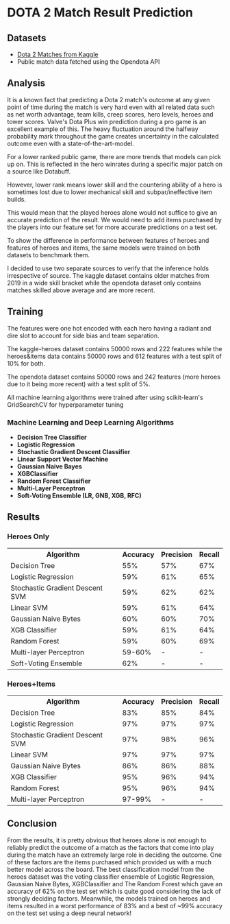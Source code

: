 # DOTA 2 Match Result Prediction

## Datasets 

<ul>
<li><a href="https://www.kaggle.com/devinanzelmo/dota-2-matches">Dota 2 Matches from Kaggle</a></li>
<li>Public match data fetched using the Opendota API</li>
</ul>

## Analysis

It is a known fact that predicting a Dota 2 match's outcome at any given point of time during the match is very hard even with all related data such as net worth advantage, team kills, creep scores, hero levels, heroes and tower scores. Valve's Dota Plus win prediction during a pro game is an excellent example of this. The heavy fluctuation around the halfway probability mark throughout the game creates uncertainty in the calculated outcome even with a state-of-the-art-model.

For a lower ranked public game, there are more trends that models can pick up on. This is reflected in the hero winrates during a specific major patch on a source like Dotabuff.

However, lower rank means lower skill and the countering ability of a hero is sometimes lost due to lower mechanical skill and subpar/ineffective item builds.

This would mean that the played heroes alone would not suffice to give an accurate prediction of the result. We would need to add items purchased by the players into our feature set for more accurate predictions on a test set.

To show the difference in performance between features of heroes and features of heroes and items, the same models were trained on both datasets to benchmark them.

I decided to use two separate sources to verify that the inference holds irrespective of source. The kaggle dataset contains older matches from 2019 in a wide skill bracket while the opendota dataset only contains matches skilled above average and are more recent.

## Training

The features were one hot encoded with each hero having a radiant and dire slot to account for side bias and team separation.

The kaggle-heroes dataset contains 50000 rows and 222 features while the heroes&items data contains 50000 rows and 612 features with a test split of 10% for both.

The opendota dataset contains 50000 rows and 242 features (more heroes due to it being more recent) with a test split of 5%.

All machine learning algorithms were trained after using scikit-learn's GridSearchCV for hyperparameter tuning

### Machine Learning and Deep Learning Algorithms


<ul>
<strong>
<li>Decision Tree Classifier</li>
<li>Logistic Regression</li>
<li>Stochastic Gradient Descent Classifier</li>
<li>Linear Support Vector Machine</li>
<li>Gaussian Naive Bayes</li>
<li>XGBClassifier</li>
<li>Random Forest Classifier</li>
<li>Multi-Layer Perceptron</li>
<li>Soft-Voting Ensemble (LR, GNB, XGB, RFC)</li>
</strong>
</ul>

## Results

### Heroes Only

<table>
<tr>
<th>Algorithm</th>
<th>Accuracy</th>
<th>Precision</th>
<th>Recall</th>
</tr>
<tr>
<td>Decision Tree</td>
<td>55%</td>
<td>57%</td>
<td>67%</td>
</tr>
<tr>
<td>Logistic Regression</td>
<td>59%</td>
<td>61%</td>
<td>65%</td>
</tr>
<tr>
<td>Stochastic Gradient Descent SVM</td>
<td>59%</td>
<td>62%</td>
<td>62%</td>
</tr>
<tr>
<td>Linear SVM</td>
<td>59%</td>
<td>61%</td>
<td>64%</td>
</tr>
<tr>
<td>Gaussian Naive Bytes</td>
<td>60%</td>
<td>60%</td>
<td>70%</td>
</tr>
<tr>
<td>XGB Classifier</td>
<td>59%</td>
<td>61%</td>
<td>64%</td>
</tr>
<tr>
<td>Random Forest</td>
<td>59%</td>
<td>60%</td>
<td>69%</td>
</tr>
<tr>
<td>Multi-layer Perceptron</td>
<td>59-60%</td>
<td> - </td>
<td> - </td>
</tr>
<tr>
<td>Soft-Voting Ensemble</td>
<td>62%</td>
<td> - </td>
<td> - </td>
</tr>

</table>

### Heroes+Items

<table>
<tr>
<th>Algorithm</th>
<th>Accuracy</th>
<th>Precision</th>
<th>Recall</th>
</tr>
<tr>
<td>Decision Tree</td>
<td>83%</td>
<td>85%</td>
<td>84%</td>
</tr>
<tr>
<td>Logistic Regression</td>
<td>97%</td>
<td>97%</td>
<td>97%</td>
</tr>
<tr>
<td>Stochastic Gradient Descent SVM</td>
<td>97%</td>
<td>98%</td>
<td>96%</td>
</tr>
<tr>
<td>Linear SVM</td>
<td>97%</td>
<td>97%</td>
<td>97%</td>
</tr>
<tr>
<td>Gaussian Naive Bytes</td>
<td>86%</td>
<td>86%</td>
<td>88%</td>
</tr>
<tr>
<td>XGB Classifier</td>
<td>95%</td>
<td>96%</td>
<td>94%</td>
</tr>
<tr>
<td>Random Forest</td>
<td>95%</td>
<td>96%</td>
<td>94%</td>
</tr>
<tr>
<td>Multi-layer Perceptron</td>
<td>97-99%</td>
<td> - </td>
<td> - </td>
</tr>

</table>

## Conclusion 

From the results, it is pretty obvious that heroes alone is not enough to reliably predict the outcome of a match as the factors that come into play during the match have an extremely large role in deciding the outcome. One of these factors are the items purchased which provided us with a much better model across the board. The best classification model from the heroes dataset was the voting classifier ensemble of Logistic Regression, Gaussian Naive Bytes, XGBClassifier and The Random Forest which gave an accuracy of 62% on the test set which is quite good considering the lack of strongly deciding factors. Meanwhile, the models trained on heroes and items resulted in a worst performance of 83% and a best of ~99% accuracy on the test set using a deep neural network!
